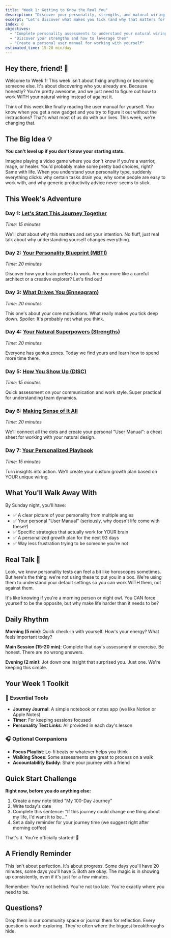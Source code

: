 ```yaml
---
title: "Week 1: Getting to Know the Real You"
description: "Discover your personality, strengths, and natural wiring to build a life that actually fits you"
excerpt: "Let's discover what makes you tick (and why that matters for your growth)"
index: 0
objectives:
  - "Complete personality assessments to understand your natural wiring"
  - "Discover your strengths and how to leverage them"
  - "Create a personal user manual for working with yourself"
estimated_time: 15-20 min/day
---
```


## Hey there, friend! 👋

Welcome to Week 1! This week isn't about fixing anything or becoming someone else. It's about discovering who you already are. Because honestly? You're pretty awesome, and we just need to figure out how to work WITH your natural wiring instead of against it.

Think of this week like finally reading the user manual for yourself. You know when you get a new gadget and you try to figure it out without the instructions? That's what most of us do with our lives. This week, we're changing that.

## The Big Idea 💡

**You can't level up if you don't know your starting stats.**

Imagine playing a video game where you don't know if you're a warrior, mage, or healer. You'd probably make some pretty bad choices, right? Same with life. When you understand your personality type, suddenly everything clicks: why certain tasks drain you, why some people are easy to work with, and why generic productivity advice never seems to stick.

## This Week's Adventure

### Day 1: [Let's Start This Journey Together](./01-introduction)

_Time: 15 minutes_

We'll chat about why this matters and set your intention. No fluff, just real talk about why understanding yourself changes everything.

### Day 2: [Your Personality Blueprint (MBTI)](./02-mbti-assessment)

_Time: 20 minutes_

Discover how your brain prefers to work. Are you more like a careful architect or a creative explorer? Let's find out!

### Day 3: [What Drives You (Enneagram)](./03-enneagram-assessment)

_Time: 20 minutes_

This one's about your core motivations. What really makes you tick deep down. Spoiler: It's probably not what you think.

### Day 4: [Your Natural Superpowers (Strengths)](./04-strengthsfinder)

_Time: 20 minutes_

Everyone has genius zones. Today we find yours and learn how to spend more time there.

### Day 5: [How You Show Up (DISC)](./05-disc-assessment)

_Time: 15 minutes_

Quick assessment on your communication and work style. Super practical for understanding team dynamics.

### Day 6: [Making Sense of It All](./06-synthesis-session)

_Time: 20 minutes_

We'll connect all the dots and create your personal "User Manual": a cheat sheet for working with your natural design.

### Day 7: [Your Personalized Playbook](./07-create-playbook)

_Time: 15 minutes_

Turn insights into action. We'll create your custom growth plan based on YOUR unique wiring.

## What You'll Walk Away With

By Sunday night, you'll have:

- ✅ A clear picture of your personality from multiple angles
- ✅ Your personal "User Manual" (seriously, why doesn't life come with these?)
- ✅ Specific strategies that actually work for YOUR brain
- ✅ A personalized growth plan for the next 93 days
- ✅ Way less frustration trying to be someone you're not

## Real Talk 💬

Look, we know personality tests can feel a bit like horoscopes sometimes. But here's the thing: we're not using these to put you in a box. We're using them to understand your default settings so you can work WITH them, not against them.

It's like knowing if you're a morning person or night owl. You CAN force yourself to be the opposite, but why make life harder than it needs to be?

## Daily Rhythm

**Morning (5 min)**: Quick check-in with yourself. How's your energy? What feels important today?

**Main Session (15-20 min)**: Complete that day's assessment or exercise. Be honest. There are no wrong answers.

**Evening (2 min)**: Jot down one insight that surprised you. Just one. We're keeping this simple.

## Your Week 1 Toolkit

### 📱 Essential Tools

- **Journey Journal**: A simple notebook or notes app (we like Notion or Apple Notes)
- **Timer**: For keeping sessions focused
- **Personality Test Links**: All provided in each day's lesson

### 🎧 Optional Companions

- **Focus Playlist**: Lo-fi beats or whatever helps you think
- **Walking Shoes**: Some assessments are great to process on a walk
- **Accountability Buddy**: Share your journey with a friend

## Quick Start Challenge

**Right now, before you do anything else:**

1. Create a new note titled "My 100-Day Journey"
2. Write today's date
3. Complete this sentence: "If this journey could change one thing about my life, I'd want it to be..."
4. Set a daily reminder for your journey time (we suggest right after morning coffee)

That's it. You're officially started! 🎉

## A Friendly Reminder

This isn't about perfection. It's about progress. Some days you'll have 20 minutes, some days you'll have 5. Both are okay. The magic is in showing up consistently, even if it's just for a few minutes.

Remember: You're not behind. You're not too late. You're exactly where you need to be.

## Questions?

Drop them in our community space or journal them for reflection. Every question is worth exploring. They're often where the biggest breakthroughs hide.
